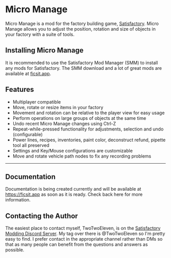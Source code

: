 # Micro Manage

Micro Manage is a mod for the factory building game, [Satisfactory](https://satisfactory.gamepedia.com/Satisfactory_Wiki). Micro Manage allows you to adjust the position, rotation and size of objects in your factory with a suite of tools.

## Installing Micro Manage

It is recommended to use the Satisfactory Mod Manager (SMM) to install any mods for Satisfactory.  The SMM download and a lot of great mods are available at [ficsit.app](https://ficsit.app/).

## Features

* Multiplayer compatible
* Move, rotate or resize items in your factory
* Movement and rotation can be relative to the player view for easy usage
* Perform operations on large groups of objects at the same time
* Undo recent Micro Manage changes using Ctrl-Z
* Repeat-while-pressed functionality for adjustments, selection and undo (configurable)
* Power lines, recipes, inventories, paint color, deconstruct refund, pipette tool all preserved
* Settings and Key/Mouse configurations are customizable
* Move and rotate vehicle path nodes to fix any recording problems

---
## Documentation

Documentation is being created currently and will be available at https://ficsit.app as soon as it is ready.  Check back here for more information.

## Contacting the Author

The easiest place to contact myself, TwoTwoEleven, is on the [Satisfactory Modding Discord Server](https://discord.gg/TShj39G).  My tag over there is @TwoTwoEleven so I'm pretty easy to find.  I prefer contact in the appropriate channel rather than DMs so that as many people can benefit from the questions and answers as possible.